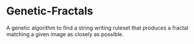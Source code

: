 # Genetic-Fractals
A genetic algorithm to find a string writing ruleset that produces a fractal matching a given image as closely as possible.
